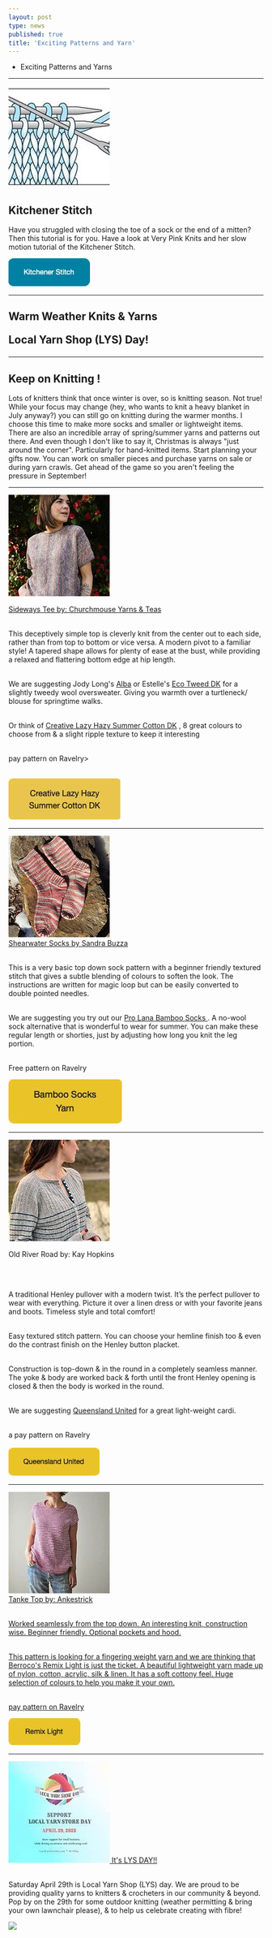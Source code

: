```yaml
---
layout: post
type: news
published: true
title: 'Exciting Patterns and Yarn'
---
```


- Exciting Patterns and Yarns

<hr />


<a href="https://www.youtube.com/watch?v=9dYP_GeHLG0"><img src="/img/kitchener_stitch.jpg"></a><h2><strong>Kitchener Stitch</strong></h2>

<p>Have you struggled with closing the toe of a sock or the end of a mitten? Then this tutorial is for you. Have a look at Very Pink Knits and her slow motion tutorial of the Kitchener Stitch.</p>
  
<p><a href="https://www.youtube.com/watch?v=9dYP_GeHLG"><img src="/img/btn_kitchener_stitch.jpg"></a></p>
<hr/>
<h2>Warm Weather Knits & Yarns

Local Yarn Shop (LYS) Day!</h2>
<hr />
<h2>Keep on Knitting !</h2>

<p>Lots of knitters think that once winter is over, so is knitting season. Not true! While your focus may change (hey, who wants to knit a heavy blanket in July anyway?) you can still go on knitting during the warmer months. I choose this time to make more socks and smaller or lightweight items. There are also an incredible array of spring/summer yarns and patterns out there. And even though I don't like to say it, Christmas is always "just around the corner". Particularly for hand-knitted items. Start planning your gifts now. You can work on smaller pieces and purchase yarns on sale or during yarn crawls. Get ahead of the game so you aren't feeling the pressure in September!</p>
<hr />

<p><a href="https://www.ravelry.com/patterns/library/sideways-tee?utm_campaign=emailmarketing_158566777122&utm_medium=email&utm_source=shopify_email"><img src="/img/sideways_t.jpg"> <br />


Sideways Tee by: Churchmouse Yarns & Teas</a><br /><br />

This deceptively simple top is cleverly knit from the center out to each side, rather than from top to bottom or vice versa. A modern pivot to a familiar style! A tapered shape allows for plenty of ease at the bust, while providing a relaxed and flattering bottom edge at hip length.<br /><br />

We are suggesting Jody Long's <a href="https://www.woolandsilkcoshop.com/products/alba">Alba</a> or Estelle's <a href="https://www.woolandsilkcoshop.com/products/eco-tweed-dk">Eco Tweed DK</a> for a slightly tweedy wool oversweater. Giving you warmth over a turtleneck/ blouse for springtime walks.<br /><br />

Or think of <a href="https://www.woolandsilkcoshop.com/products/creative-lazy-hazy-summer-cotton">Creative Lazy Hazy Summer Cotton DK</a> , 8 great colours to choose from & a slight ripple texture to keep it interesting<br /><br />

pay pattern on Ravelry><br /><br />

  
  <a href="https://www.woolandsilkcoshop.com/products/creative-lazy-hazy-summer-cotton"><img src="/img/btn_sideways_t.jpg"></a> 
<hr/>
<p><a href="https://www.ravelry.com/patterns/library/shearwater-socks"><img src="/img/shearwater_socks.jpg"> <br />
 Shearwater Socks by Sandra Buzza</a><br /><br />

This is a very basic top down sock pattern with a beginner friendly textured stitch that gives a subtle blending of colours to soften the look. The instructions are written for magic loop but can be easily converted to double pointed needles.<br /><br />

We are suggesting you try out our <a href="https://www.woolandsilkcoshop.com/products/bamboo-socks">Pro Lana Bamboo Socks </a>. A no-wool sock alternative that is wonderful to wear for summer. You can make these regular length or shorties, just by adjusting how long you knit the leg portion.<br /><br />

Free pattern on Ravelry</p>
<p>
  
  <a href="https://www.woolandsilkcoshop.com/products/bamboo-socks"><img src="/img/btn_shearwater_socks.jpg"></a> <br />
<hr/>
<p><a href="https://www.ravelry.com/patterns/library/old-river-road"><img src="/img/river_road.jpg"> </a><br />

Old River Road by: Kay Hopkins</p></a><br /><br />

A traditional Henley pullover with a modern twist. It’s the perfect pullover to wear with everything. Picture it over a linen dress or with your favorite jeans and boots. Timeless style and total comfort!<br /><br />

Easy textured stitch pattern. You can choose your hemline finish too & even do the contrast finish on the Henley button placket.<br /><br />

Construction is top-down & in the round in a completely seamless manner. The yoke & body are worked back & forth until the front Henley opening is closed & then the body is worked in the round.<br /><br />

We are suggesting <a href="https://www.woolandsilkcoshop.com/products/united">Queensland United</a> for a great light-weight cardi.<br /><br />

a pay pattern on Ravelry<br /><br />
  <a href="https://www.woolandsilkcoshop.com/products/united"><img src="/img/btn_river_road.jpg"></a> <br />
<hr/>

<p><a href="https://www.ravelry.com/patterns/library/tanke-top"><img src="/img/tanke_top.jpg"> <br />
 Tanke Top by: Ankestrick<br /><br />

Worked seamlessly from the top down. An interesting knit, construction wise. Beginner friendly. Optional pockets and hood.<br /><br />

This pattern is looking for a fingering weight yarn and we are thinking that Berroco's Remix Light is just the ticket. A beautiful lightweight yarn made up of nylon, cotton, acrylic, silk & linen. It has a soft cottony feel. Huge selection of colours to help you make it your own.<br /><br />

pay pattern on Ravelry</p>
<p>
  
  <a href="https://www.woolandsilkcoshop.com/products/remix-light"><img src="/img/btn_tanke_top.jpg"></a> <br />
<hr/><p>
<a href="https://www.woolandsilkcoshop.com/">
<img src="/img/lys_day.jpg">
It's LYS DAY!!</a><br /><br />

Saturday April 29th is Local Yarn Shop (LYS) day. We are proud to be providing quality yarns to knitters & crocheters in our community & beyond. Pop by on the 29th for some outdoor knitting (weather permitting & bring your own lawnchair please), & to help us celebrate creating with fibre!</p>
  
  <a href="https://www.woolandsilkcoshop.com"><img src="/img/btn_clys_day.jpg"></a> 

